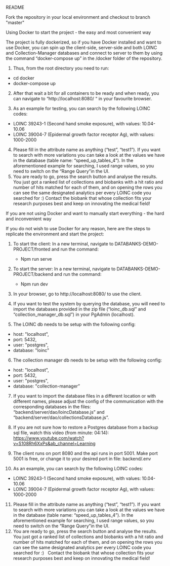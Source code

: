 README

Fork the repository in your local environment and checkout to branch "master"

Using Docker to start the project - the easy and most convenient way

The project is fully dockerized, so if you have Docker installed and want to use Docker, you can spin up the client-side, server-side and both LOINC and Collection-Manager databases and connect to server to them by using the command “docker-compose up” in the /docker folder of the repository. 

1. Thus, from the root directory you need to run:
- cd docker
- docker-compose up

2. After that wait a bit for all containers to be ready and when ready, you can navigate to “http://localhost:8080/ “ in your favourite browser.

3. As an example for testing, you can search by the following LOINC codes:
* LOINC 39243-1 (Second hand smoke exposure), with values: 10.04-10.06
* LOINC 39004-7 (Epidermal growth factor receptor Ag), with values: 1000-2000

4. Please fill in the attribute name as anything (“test”, “test1”). If you want to search with more variations you can take a look at the values we have in the database (table name: “speed_up_tables_4”). In the aforementioned example for searching, I used range values, so you need to switch on the “Range Query”in the UI.
5. You are ready to go, press the search button and analyse the results. You just got a ranked list of collections and biobanks with a hit ratio and number of hits matched for each of them, and on opening the rows you can see the same designated analytics per every LOINC code you searched for :) 
Contact the biobank that whose collection fits your research purposes best and keep on innovating the medical field!  


If you are not using Docker and want to manually start everything - the hard and inconvenient way

If you do not wish to use Docker for any reason, here are the steps to replicate the environment and start the project:

1. To start the client:
	In a new terminal, navigate to DATABANKS-DEMO-PROJECT/fronted and run the command:
    - Npm run serve

2. To start the server:
	In a new terminal, navigate to DATABANKS-DEMO-PROJECT/backend and run the command:
    - Npm run dev

3. In your browser, go to http://localhost:8080/ to use the client.

4. If you want to test the system by querying the database, you will need to import the databases provided in the zip file (“loinc_db.sql” and “collection_manager_db.sql”) in your PgAdmin (localhost). 

5. The LOINC db needs to be setup with the following config:
- host: "localhost",
- port: 5432,
- user: "postgres",
- database: "loinc"

6. The collection manager db needs to be setup with the following config:
- host: "localhost",
- port: 5432,
- user: "postgres",
- database: "collection-manager”

7. If you want to import the database files in a different location or with different names, please adjust the config of the communication with the corresponding databases in the files: “backend/server/dao/loincDatabase.js” and “backend/server/dao/collectionsDatabase.js”.

8. If you are not sure how to restore a Postgres database from a backup sql file, watch this video (from minute: 04:14): https://www.youtube.com/watch?v=S108Rh6XxPs&ab_channel=Learning

9. The client runs on port 8080 and the api runs in port 5001. Make port 5001 is free, or change it to your desired port in file: backend/.env


10. As an example, you can search by the following LOINC codes: 
* LOINC 39243-1 (Second hand smoke exposure), with values: 10.04-10.06
* LOINC 39004-7 (Epidermal growth factor receptor Ag), with values: 1000-2000

11. Please fill in the attribute name as anything (“test”, “test1”). If you want to search with more variations you can take a look at the values we have in the database (table name: “speed_up_tables_4”). In the aforementioned example for searching, I used range values, so you need to switch on the “Range Query”in the UI.
12. You are ready to go, press the search button and analyse the results. You just got a ranked list of collections and biobanks with a hit ratio and number of hits matched for each of them, and on opening the rows you can see the same designated analytics per every LOINC code you searched for :)  
Contact the biobank that whose collection fits your research purposes best and keep on innovating the medical field!  

